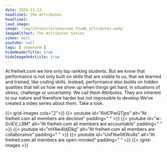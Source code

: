 ```yaml
---
date: 2024-11-13
headline1: The Attributes
headline2:
lead_image:
image: /img/chronicle/showroom_thumb_attributes.webp
ImageAltText: The Attributes Series
vimeo: null
youtube: null
tags: [ showroom ]
hideHeaderTitle: true
hideImageOnArticle: true
---
```


At freiheit.com we hire only top ranking students. But we know that performance is not only built on skills that are visible to us, that we learned and trained, like coding skills. Instead, performance also builds on hidden qualities that tell us how we show up when things get hard, in situations of stress, challenge or uncertainty. We call them Attributes. They are inherent to our nature and therefore harder but not impossible to develop.We’ve created a video series about them. Take a look.

{{< grid-images cols="2">}}
    {{< youtube id="6idCPwQTjps" alt="At freiheit.com all members are decisive" padding=" " >}}
    {{< youtube id="w-SciEV_LRM" alt="At freiheit.com all members are accountable" padding=" " >}}
    {{< youtube id="mYAw4ldjDkg" alt="At freiheit.com all members are collaborative" padding=" " >}}
    {{< youtube id="UxFNw0XWu8s" alt="At freiheit.com all members are open-minded" padding=" " >}}
{{< /grid-images >}}
